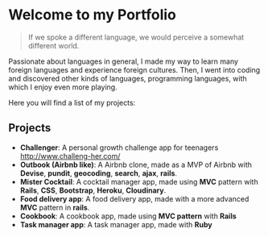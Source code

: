 # Welcome to my Portfolio


> If we spoke a different language, we would perceive a somewhat different world.


Passionate about languages in general, I made my way to learn many foreign languages and experience foreign cultures.
Then, I went into coding and discovered other kinds of languages, programming languages, with which I enjoy even more playing.



Here you will find a list of my projects:

## Projects

- **Challenger**: A personal growth challenge app for teenagers http://www.challeng-her.com/
- **Outbook (Airbnb like)**: A Airbnb clone, made as a MVP of Airbnb with **Devise**, **pundit**, **geocoding**, **search**, **ajax**, **rails**.
- **Mister Cocktail**: A cocktail manager app, made using **MVC** pattern with **Rails**, **CSS**, **Bootstrap**, **Heroku**, **Cloudinary**.
- **Food delivery app**: A food delivery app, made with a more advanced **MVC** pattern in **rails**.
- **Cookbook**: A cookbook app, made using **MVC pattern** with **Rails**
- **Task manager app**: A task manager app, made with **Ruby**
